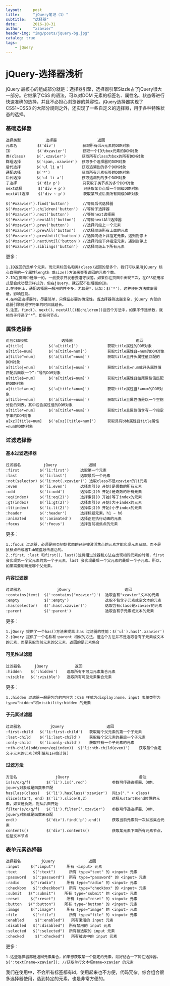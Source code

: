```yaml
---
layout:     post
title:      "jQuery笔记（1）"
subtitle:   "选择器"
date:       2016-10-31
author:     "xzavier"
header-img: "img/posts/jquery-bg.jpg"
catalog: true
tags:
    - jQuery
---
```


# jQuery-选择器浅析
jQuery 最核心的组成部分就是：选择器引擎，选择器引擎Sizzle占了jQuery很大一部分。它继承了CSS 的语法，可以对DOM 元素的标签名、属性名、状态等进行快速准确的选择，并且不必担心浏览器的兼容性。jQuery选择器实现了CSS1~CSS3 的大部分规则之外，还实现了一些自定义的选择器，用于各种特殊状态的选择。

### 基础选择器

    选择类型           选择器                  返回  
    元素名         $('div')            获取所有div元素的DOM对象
    ID            $('#xzavier')       获取一个ID为box元素的DOM对象
    类(class)     $('.xzavier')       获取所有class为box的所有DOM对象
    群组选择       $('span,.xzavier')  获取多个选择器的DOM对象
    后代选择       $('ul li a')        获取追溯到的多个DOM对象
    通配选择       $('*')              获取所有元素标签的DOM对象
    后代选择       $('ul li a')        获取追溯到的多个DOM对象
    子选择         $('div p')          只获取子类节点的多个DOM对象
    next选择       $('div + p')        只获取某节点后一个同级DOM对象
    nextAll选择    $('div ~ p')        获取某节点后面所有同级DOM对象
    
    $('#xzavier').find('button')      //等价后代选择器
    $('#xzavier').children('button')  //等价子选择器
    $('#xzavier').next('button')      //等价next选择器 
    $('#xzavier').nextAll('button')   //等价nextAll选择器    
    $('#xzavier').prev('button')      //选择同级上一个元素
    $('#xzavier').prevAll('button')   //选择同级所有上面的元素
    $('#xzavier').prevUntil('button') //选择同级上非指定元素，遇到则停止
    $('#xzavier').nextUntil('button') //选择同级下非指定元素，遇到则停止
    $('#xzavier').siblings('button')  //选择同级上下所有元素

更多：

    1.ID返回的是单个元素，而元素标签名和类(class)返回的是多个，我们可以采用jQuery 核心自带的一个属性length 或size()方法来查看返回的元素个数。    
    2.ID在页面中是唯一的，一般要求开发者要遵守规范。如果你在页面中出现三次，在CSS使用样式是会成功显示样式的，但在jQuery，就匹配不到后面的ID。
    3.在使用上，通配选择器一般用的并不多，尤其是*，比如：$('*')，这种使用方法效率很低，影响性能。 
    4.在构造选择器时，尽量简单，只保证必要的确定性。当选择器筛选越复杂，jQuery 内部的选器引擎处理字符串的时间就越长。 
    5.注意，find()、next()、nextAll()和children()这四个方法中，如果不传递参数，就相当于传递了“*”，即任何节点。

### 属性选择器

    对应CSS模式               选择器                            返回
    a[title]           $('a[title]')             获取title属性的DOM对象
    a[title=num]       $('a[title=num]')         获取title属性且=num的DOM对象
    a[title^=num]      $('a[title^=num]')        获取title且开头属性值匹配的DOM对象
    a[title|=num]      $('a[title|=num]')        获取title且=num或开头属性值匹配后面跟一个“-”号的DOM对象
    a[title$=num]      $('a[title$=num]')        获取title属性且结尾属性值匹配的DOM对象
    a[title!=num]      $('a[title!=num]')        获取title属性且!=num的DOM对象
    a[title~=num]      $('a[title~=num]')        获取title且属性值是以一个空格分割的列表，其中包含属性值的DOM对象
    a[title*=num]      $('a[title*=num]')        获取title且属性值含有一个指定字串的DOM对象
    a[xz][title=num]   $('a[xz][title=num]')     获取具有bbb属性且title属性=num的DOM对象

### 过滤选择器

#### 基本过滤选择器

    过滤器名          jQuery              返回       
    :first         $('li:first')     选取第一个元素     
    :last          $('li:last')      选取最后一个元素   
    :not(selector) $('li:not(.xzavier)') 选取class不是xzavier的li元素
    :even          $('li.even')      选择索引(0 开始)是偶数的所有元素
    :odd           $('li:odd')       选择索引(0 开始)是奇数的所有元素
    :eq(index)     $('li:eq(2)')     选择索引(0 开始)等于index的元素
    :gt(index)     $('li:gt(2)')     选择索引(0 开始)大于index的元素
    :lt(index)     $('li.lt(2)')     选择索引(0 开始)小于index的元素
    :header        $(':header')      选择标题元素，h1 ~ h6 
    :animated      $(':animated')    选择正在执行动画的元素
    :focus         $(':focus')       选择当前被焦点的元素

更多：

    1.:focus 过滤器，必须是网页初始状态的已经被激活焦点的元素才能实现元素获取。而不是鼠标点击或者Tab键盘敲击激活的。
    2.:first、:last 和first()、last()这两组过滤器和方法在出现相同元素的时候，first 会实现第一个父元素的第一个子元素，last 会实现最后一个父元素的最后一个子元素。所以，如果需要明确是哪个父元素。

#### 内容过滤器

    过滤器名                jQuery                        返回
    :contains(text)  $(':contains("xzavier")')  选取含有"xzavier"文本的元素
    :empty           $(':empty')                选取不包含子元素或空文本的元素
    :has(selector)   $(':has(.xzavier)')        选取含有class是xzavier的元素
    :parent          $(':parent')               选取含有子元素或文本的元素

更多：

    1.jQuery 提供了一个has()方法来提高:has 过滤器的性能：$('ul').has('.xzavier')
    2.jQuery 提供了一个名称和:parent 相似的方法，但这个方法并不是选取含有子元素或文本的元素，而是获取当前元素的父元素，返回的是元素集合

#### 可见性过滤器

    过滤器名      jQuery            返回
    :hidden    $(':hidden')    选取所有不可见元素集合元素
    :visible   $(':visible')   选取所有可见元素集合元素

更多：

    1.:hidden 过滤器一般是包含的内容为：CSS 样式为display:none、input 表单类型为type="hidden"和visibility:hidden 的元素

#### 子元素过滤器

    过滤器名             jQuery                   返回
    :first-child   $('li:first-child')   获取每个父元素的第一个子元素
    :last-child    $('li:last-child')    获取每个父元素的最后一个子元素
    :only-child    $('li:only-child')    获取只有一个子元素的元素
    :nth-child(odd/even/eq(index))  $('li:nth-child(even)')    获取每个自定义子元素的元素(索引值从1开始计算)

#### 过滤方法

    方法名                 jQuery                               备注
    is(s/o/q/f)       $('li').is('.red')           参数可传递选择器、DOM、jquery对象或是函数来匹配
    hasClass(class)   $('li').hasClass('xzavier')  同is("." + class)
    slice(start, end) $('li').slice(0,2)           选择从start到end位置的元素，如果是负数，则从后面开始
    filter(s/o/q/f)   $('li').filter('.xzavier')   参数可传递选择器、DOM、jquery对象或是函数来匹配
    end()             $('div').find('p').end()     获取当前元素前一次状态集合元素
    contents()        $('div').contents()          获取某元素下面所有元素节点，包括文本节点

### 表单元素选择器

    选择器名         jQuery               返回
    :input     $(":input")     所有 <input> 元素
    :text       $(":text")      所有 type="text" 的 <input> 元素
    :password   $(":password")  所有 type="password" 的 <input> 元素
    :radio     $(":radio")     所有 type="radio" 的 <input> 元素
    :checkbox   $(":checkbox")  所有 type="checkbox" 的 <input> 元素
    :submit   $(":submit")    所有 type="submit" 的 <input> 元素
    :reset     $(":reset")     所有 type="reset" 的 <input> 元素
    :button   $(":button")    所有 type="button" 的 <input> 元素
    :image     $(":image")     所有 type="image" 的 <input> 元素
    :file       $(":file")      所有 type="file" 的 <input> 元素      
    :enabled     $(":enabled")   所有激活的 input 元素
    :disabled   $(":disabled")  所有禁用的 input 元素
    :selected   $(":selected")  所有被选取的 input 元素
    :checked     $(":checked")   所有被选中的 input 元素

更多：

    1.这些选择器都是返回元素集合，如果想获取某一个指定的元素，最好结合一下属性选择器。
    $(':text[name=xzavier]); //获取单行文本框name=xzavier 的元素  

我们在使用中，不会所有标签都有id，使用起来也不方便，代码冗杂。综合组合很多选择器使用，选到特定的元素，也是非常方便的。   

